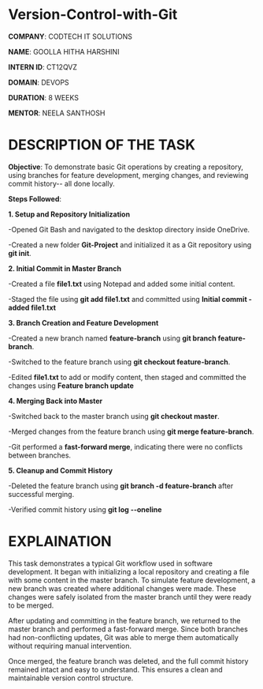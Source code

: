 # Version-Control-with-Git

**COMPANY**: CODTECH IT SOLUTIONS

**NAME**: GOOLLA HITHA HARSHINI

**INTERN ID**: CT12QVZ

**DOMAIN**: DEVOPS

**DURATION**: 8 WEEKS

**MENTOR**: NEELA SANTHOSH

# DESCRIPTION OF THE TASK
**Objective**:
To demonstrate basic Git operations by creating a repository, using branches for feature development, merging changes, and reviewing commit history-- all done locally.

**Steps Followed**:

**1. Setup and Repository Initialization**

-Opened Git Bash and navigated to the desktop directory inside OneDrive.

-Created a new folder **Git-Project** and initialized it as a Git repository using **git init**.

**2. Initial Commit in Master Branch**

-Created a file **file1.txt** using Notepad and added some initial content.

-Staged the file using **git add file1.txt** and committed using **Initial commit - added file1.txt**

**3. Branch Creation and Feature Development**

-Created a new branch named **feature-branch** using **git branch feature-branch**.

-Switched to the feature branch using **git checkout feature-branch**.

-Edited **file1.txt** to add or modify content, then staged and committed the changes using **Feature branch update**

**4. Merging Back into Master**

-Switched back to the master branch using **git checkout master**.

-Merged changes from the feature branch using **git merge feature-branch**.

-Git performed a **fast-forward merge**, indicating there were no conflicts between branches.

**5. Cleanup and Commit History**

-Deleted the feature branch using **git branch -d feature-branch** after successful merging.

-Verified commit history using **git log --oneline**

# EXPLAINATION

This task demonstrates a typical Git workflow used in software development. It began with initializing a local repository and creating a file with some content in the master branch. To simulate feature development, a new branch was created where additional changes were made. These changes were safely isolated from the master branch until they were ready to be merged.

After updating and committing in the feature branch, we returned to the master branch and performed a fast-forward merge. Since both branches had non-conflicting updates, Git was able to merge them automatically without requiring manual intervention.

Once merged, the feature branch was deleted, and the full commit history remained intact and easy to understand. This ensures a clean and maintainable version control structure.


